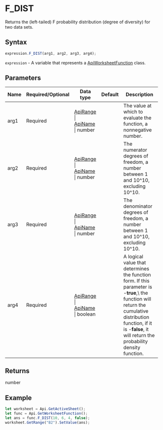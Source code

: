 # F_DIST

Returns the (left-tailed) F probability distribution (degree of diversity) for two data sets.

## Syntax

```javascript
expression.F_DIST(arg1, arg2, arg3, arg4);
```

`expression` - A variable that represents a [ApiWorksheetFunction](../ApiWorksheetFunction.md) class.

## Parameters

| **Name** | **Required/Optional** | **Data type** | **Default** | **Description** |
| ------------- | ------------- | ------------- | ------------- | ------------- |
| arg1 | Required | [ApiRange](../../ApiRange/ApiRange.md) \| [ApiName](../../ApiName/ApiName.md) \| number |  | The value at which to evaluate the function, a nonnegative number. |
| arg2 | Required | [ApiRange](../../ApiRange/ApiRange.md) \| [ApiName](../../ApiName/ApiName.md) \| number |  | The numerator degrees of freedom, a number between 1 and 10^10, excluding 10^10. |
| arg3 | Required | [ApiRange](../../ApiRange/ApiRange.md) \| [ApiName](../../ApiName/ApiName.md) \| number |  | The denominator degrees of freedom, a number between 1 and 10^10, excluding 10^10. |
| arg4 | Required | [ApiRange](../../ApiRange/ApiRange.md) \| [ApiName](../../ApiName/ApiName.md) \| boolean |  | A logical value that determines the function form. If this parameter is -**true**,\ the function will return the cumulative distribution function, if it is -**false**, it will return the probability density function. |

## Returns

number

## Example



```javascript editor-
let worksheet = Api.GetActiveSheet();
let func = Api.GetWorksheetFunction();
let ans = func.F_DIST(10, 6, 4, false);
worksheet.GetRange("B2").SetValue(ans);
```
